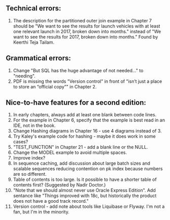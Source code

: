Technical errors:
-----------------
1. The description for the partitioned outer join example in Chapter 7 should be "We want to see the results for launch vehicles with at least one relevant launch in 2017, broken down into months." instead of "We want to see the results for 2017, broken down into months."  Found by Keerthi Teja Tailam.

Grammatical errors:
-------------------
1. Change "But SQL has the huge advantage of not needed..." to "needing".
2. PDF is missing the words "Version control" in front of "isn’t just a place to store an “official copy”" in Chapter 2.

Nice-to-have features for a second edition:
-------------------------------------------
1. In early chapters, always add at least one blank between code lines.
2. For the example in Chapter 6, specify that the example is best read in an IDE, not in the book.
3. Change Hashing diagrams in Chapter 16 - use 4 diagrams instead of 3.
4. Try Kaley's example code for hashing - maybe it does work in some cases?
5. "TEST_FUNCTION" in Chapter 21 - add a blank line or the NULL.
6. Change the MODEL example to avoid multiple spaces.
7. Improve index?
8. In sequence caching, add discussion about large batch sizes and scalable sequences reducing contention on pk index because numbers are so different.
9. Table of contents is too large.  Is it possible to have a shorter table of contents first?  (Suggested by Nadir Doctor.)
10. "Note that we should almost never use Oracle Express Edition".  Add sentance like "Things improved with 18c, but historically the product does not have a good track record."
11. Version control - add note about tools like Liquibase or Flyway.  I'm not a fan, but I'm in  the minority.
